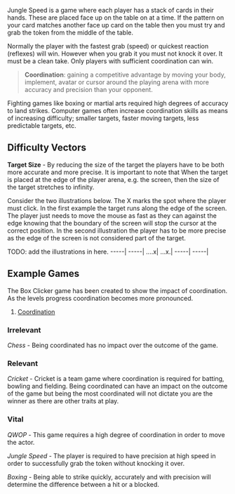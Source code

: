 ﻿Jungle Speed is a game where each player has a stack of cards in their hands. These are placed face up on the table on at a time. If the pattern on your card matches another face up card on the table then you must try and grab the token from the middle of the table. 

Normally the player with the fastest grab (speed) or quickest reaction (reflexes) will win. However when you grab it you must not knock it over. It must be a clean take. Only players with sufficient coordination can win.

> **Coordination**: gaining a competitive advantage by moving your body, implement, avatar or cursor around the playing arena with more accuracy and precision than your opponent.

Fighting games like boxing or martial arts required high degrees of accuracy to land strikes. Computer games often increase coordination skills as means of increasing difficulty; smaller targets, faster moving targets, less predictable targets, etc.

## Difficulty Vectors
**Target Size** - By reducing the size of the target the players have to be both more accurate and more precise. It is important to note that When the target is placed at the edge of the player arena, e.g. the screen, then the size of the target stretches to infinity.

Consider the two illustrations below. The X marks the spot where the player must click. In the first example the target runs along the edge of the screen. The player just needs to move the mouse as fast as they can against the edge knowing that the boundary of the screen will stop the cursor at the correct position. In the second illustration the player has to be more precise as the edge of the screen is not considered part of the target.

TODO: add the illustrations in here.
-----|     -----|
....x|     ...x.|
-----|     -----|

## Example Games
The Box Clicker game has been created to show the impact of coordination. As the levels progress coordination becomes more pronounced.

1. [Coordination](/box-clicker/coordination)

### Irrelevant
*Chess* - Being coordinated has no impact over the outcome of the game.

### Relevant
*Cricket* - Cricket is a team game where coordination is required for batting, bowling and fielding. Being coordinated can have an impact on the outcome of the game but being the most coordinated will not dictate you are the winner as there are other traits at play.

### Vital
*QWOP* - This game requires a high degree of coordination in order to move the actor.

*Jungle Speed* - The player is required to have precision at high speed in order to successfully grab the token without knocking it over.

*Boxing* - Being able to strike quickly, accurately and with precision will determine the difference between a hit or a blocked.
